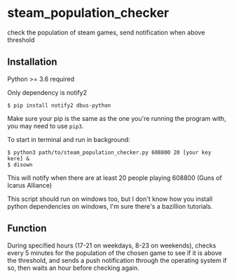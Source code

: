 # steam_population_checker
check the population of steam games, send notification when above threshold

## Installation

Python >= 3.6 required

Only dependency is notify2

`$ pip install notify2 dbus-python`

Make sure your pip is the same as the one you're running the program with, you may need to use `pip3`. 

To start in terminal and run in background:

```
$ python3 path/to/steam_population_checker.py 608800 20 [your key kere] &
$ disown
```

This will notify when there are at least 20 people playing 608800 (Guns of Icarus Alliance)

This script should run on windows too, but I don't know how you install python dependencies on windows, I'm sure there's a bazillion tutorials. 

## Function

During specified hours (17-21 on weekdays, 8-23 on weekends), checks every 5 minutes for the population of the chosen game to see if it is above the threshold, and sends a push notification through the operating system if so, then waits an hour before checking again.  
